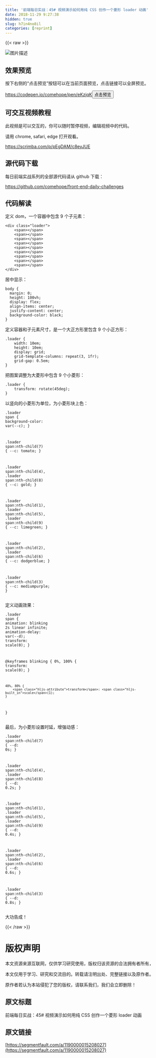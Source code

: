 ```yaml
---
title: '前端每日实战：45# 视频演示如何用纯 CSS 创作一个菱形 loader 动画' 
date: 2018-11-29 9:27:38
hidden: true
slug: h7in4no8il
categories: [reprint]
---
```


{{< raw >}}

                    
<p><span class="img-wrap"><img data-src="/img/bVbbYsU?w=500&amp;h=500" src="https://static.alili.tech/img/bVbbYsU?w=500&amp;h=500" alt="&#x56FE;&#x7247;&#x63CF;&#x8FF0;" title="&#x56FE;&#x7247;&#x63CF;&#x8FF0;" style="cursor: pointer; display: inline;"></span></p>
<h2 id="articleHeader0">&#x6548;&#x679C;&#x9884;&#x89C8;</h2>
<p>&#x6309;&#x4E0B;&#x53F3;&#x4FA7;&#x7684;&#x201C;&#x70B9;&#x51FB;&#x9884;&#x89C8;&#x201D;&#x6309;&#x94AE;&#x53EF;&#x4EE5;&#x5728;&#x5F53;&#x524D;&#x9875;&#x9762;&#x9884;&#x89C8;&#xFF0C;&#x70B9;&#x51FB;&#x94FE;&#x63A5;&#x53EF;&#x4EE5;&#x5168;&#x5C4F;&#x9884;&#x89C8;&#x3002;</p>
<p><a href="https://codepen.io/comehope/pen/eKzjqK" rel="nofollow noreferrer" target="_blank">https://codepen.io/comehope/pen/eKzjqK</a><button class="btn btn-xs btn-default ml10 preview" data-url="comehope/pen/eKzjqK" data-typeid="3">&#x70B9;&#x51FB;&#x9884;&#x89C8;</button></p>
<h2 id="articleHeader1">&#x53EF;&#x4EA4;&#x4E92;&#x89C6;&#x9891;&#x6559;&#x7A0B;</h2>
<p>&#x6B64;&#x89C6;&#x9891;&#x662F;&#x53EF;&#x4EE5;&#x4EA4;&#x4E92;&#x7684;&#xFF0C;&#x4F60;&#x53EF;&#x4EE5;&#x968F;&#x65F6;&#x6682;&#x505C;&#x89C6;&#x9891;&#xFF0C;&#x7F16;&#x8F91;&#x89C6;&#x9891;&#x4E2D;&#x7684;&#x4EE3;&#x7801;&#x3002;</p>
<p>&#x8BF7;&#x7528; chrome, safari, edge &#x6253;&#x5F00;&#x89C2;&#x770B;&#x3002;</p>
<p><a href="https://scrimba.com/p/pEgDAM/c8eyJUE" rel="nofollow noreferrer" target="_blank">https://scrimba.com/p/pEgDAM/c8eyJUE</a></p>
<h2 id="articleHeader2">&#x6E90;&#x4EE3;&#x7801;&#x4E0B;&#x8F7D;</h2>
<p>&#x6BCF;&#x65E5;&#x524D;&#x7AEF;&#x5B9E;&#x6218;&#x7CFB;&#x5217;&#x7684;&#x5168;&#x90E8;&#x6E90;&#x4EE3;&#x7801;&#x8BF7;&#x4ECE; github &#x4E0B;&#x8F7D;&#xFF1A;</p>
<p><a href="https://github.com/comehope/front-end-daily-challenges" rel="nofollow noreferrer" target="_blank">https://github.com/comehope/front-end-daily-challenges</a></p>
<h2 id="articleHeader3">&#x4EE3;&#x7801;&#x89E3;&#x8BFB;</h2>
<p>&#x5B9A;&#x4E49; dom&#xFF0C;&#x4E00;&#x4E2A;&#x5BB9;&#x5668;&#x4E2D;&#x5305;&#x542B; 9 &#x4E2A;&#x5B50;&#x5143;&#x7D20;&#xFF1A;</p>
<div class="widget-codetool" style="display:none;">
      <div class="widget-codetool--inner">
      <span class="selectCode code-tool" data-toggle="tooltip" data-placement="top" title="" data-original-title="&#x5168;&#x9009;"></span>
      <span type="button" class="copyCode code-tool" data-toggle="tooltip" data-placement="top" data-clipboard-text="&lt;div class=&quot;loader&quot;&gt;
    &lt;span&gt;&lt;/span&gt;
    &lt;span&gt;&lt;/span&gt;
    &lt;span&gt;&lt;/span&gt;
    &lt;span&gt;&lt;/span&gt;
    &lt;span&gt;&lt;/span&gt;
    &lt;span&gt;&lt;/span&gt;
    &lt;span&gt;&lt;/span&gt;
    &lt;span&gt;&lt;/span&gt;
    &lt;span&gt;&lt;/span&gt;
&lt;/div&gt;" title="" data-original-title="&#x590D;&#x5236;"></span>
      <span type="button" class="saveToNote code-tool" data-toggle="tooltip" data-placement="top" title="" data-original-title="&#x653E;&#x8FDB;&#x7B14;&#x8BB0;"></span>
      </div>
      </div><pre class="xml hljs"><code class="html"><span class="hljs-tag">&lt;<span class="hljs-name">div</span> <span class="hljs-attr">class</span>=<span class="hljs-string">&quot;loader&quot;</span>&gt;</span>
    <span class="hljs-tag">&lt;<span class="hljs-name">span</span>&gt;</span><span class="hljs-tag">&lt;/<span class="hljs-name">span</span>&gt;</span>
    <span class="hljs-tag">&lt;<span class="hljs-name">span</span>&gt;</span><span class="hljs-tag">&lt;/<span class="hljs-name">span</span>&gt;</span>
    <span class="hljs-tag">&lt;<span class="hljs-name">span</span>&gt;</span><span class="hljs-tag">&lt;/<span class="hljs-name">span</span>&gt;</span>
    <span class="hljs-tag">&lt;<span class="hljs-name">span</span>&gt;</span><span class="hljs-tag">&lt;/<span class="hljs-name">span</span>&gt;</span>
    <span class="hljs-tag">&lt;<span class="hljs-name">span</span>&gt;</span><span class="hljs-tag">&lt;/<span class="hljs-name">span</span>&gt;</span>
    <span class="hljs-tag">&lt;<span class="hljs-name">span</span>&gt;</span><span class="hljs-tag">&lt;/<span class="hljs-name">span</span>&gt;</span>
    <span class="hljs-tag">&lt;<span class="hljs-name">span</span>&gt;</span><span class="hljs-tag">&lt;/<span class="hljs-name">span</span>&gt;</span>
    <span class="hljs-tag">&lt;<span class="hljs-name">span</span>&gt;</span><span class="hljs-tag">&lt;/<span class="hljs-name">span</span>&gt;</span>
    <span class="hljs-tag">&lt;<span class="hljs-name">span</span>&gt;</span><span class="hljs-tag">&lt;/<span class="hljs-name">span</span>&gt;</span>
<span class="hljs-tag">&lt;/<span class="hljs-name">div</span>&gt;</span></code></pre>
<p>&#x5C45;&#x4E2D;&#x663E;&#x793A;&#xFF1A;</p>
<div class="widget-codetool" style="display:none;">
      <div class="widget-codetool--inner">
      <span class="selectCode code-tool" data-toggle="tooltip" data-placement="top" title="" data-original-title="&#x5168;&#x9009;"></span>
      <span type="button" class="copyCode code-tool" data-toggle="tooltip" data-placement="top" data-clipboard-text="body {
  margin: 0;
  height: 100vh;
  display: flex;
  align-items: center;
  justify-content: center;
  background-color: black;
}" title="" data-original-title="&#x590D;&#x5236;"></span>
      <span type="button" class="saveToNote code-tool" data-toggle="tooltip" data-placement="top" title="" data-original-title="&#x653E;&#x8FDB;&#x7B14;&#x8BB0;"></span>
      </div>
      </div><pre class="css hljs"><code class="css"><span class="hljs-selector-tag">body</span> {
  <span class="hljs-attribute">margin</span>: <span class="hljs-number">0</span>;
  <span class="hljs-attribute">height</span>: <span class="hljs-number">100vh</span>;
  <span class="hljs-attribute">display</span>: flex;
  <span class="hljs-attribute">align-items</span>: center;
  <span class="hljs-attribute">justify-content</span>: center;
  <span class="hljs-attribute">background-color</span>: black;
}</code></pre>
<p>&#x5B9A;&#x4E49;&#x5BB9;&#x5668;&#x548C;&#x5B50;&#x5143;&#x7D20;&#x5C3A;&#x5BF8;&#xFF0C;&#x662F;&#x4E00;&#x4E2A;&#x5927;&#x6B63;&#x65B9;&#x5F62;&#x91CC;&#x5305;&#x542B; 9 &#x4E2A;&#x5C0F;&#x6B63;&#x65B9;&#x5F62;&#xFF1A;</p>
<div class="widget-codetool" style="display:none;">
      <div class="widget-codetool--inner">
      <span class="selectCode code-tool" data-toggle="tooltip" data-placement="top" title="" data-original-title="&#x5168;&#x9009;"></span>
      <span type="button" class="copyCode code-tool" data-toggle="tooltip" data-placement="top" data-clipboard-text=".loader {
    width: 10em;
    height: 10em;
    display: grid;
    grid-template-columns: repeat(3, 1fr);
    grid-gap: 0.5em;
}" title="" data-original-title="&#x590D;&#x5236;"></span>
      <span type="button" class="saveToNote code-tool" data-toggle="tooltip" data-placement="top" title="" data-original-title="&#x653E;&#x8FDB;&#x7B14;&#x8BB0;"></span>
      </div>
      </div><pre class="css hljs"><code class="css"><span class="hljs-selector-class">.loader</span> {
    <span class="hljs-attribute">width</span>: <span class="hljs-number">10em</span>;
    <span class="hljs-attribute">height</span>: <span class="hljs-number">10em</span>;
    <span class="hljs-attribute">display</span>: grid;
    <span class="hljs-attribute">grid-template-columns</span>: <span class="hljs-built_in">repeat</span>(3, 1fr);
    <span class="hljs-attribute">grid-gap</span>: <span class="hljs-number">0.5em</span>;
}</code></pre>
<p>&#x628A;&#x56FE;&#x6848;&#x8C03;&#x6574;&#x4E3A;&#x5927;&#x83F1;&#x5F62;&#x4E2D;&#x5305;&#x542B; 9 &#x4E2A;&#x5C0F;&#x83F1;&#x5F62;&#xFF1A;</p>
<div class="widget-codetool" style="display:none;">
      <div class="widget-codetool--inner">
      <span class="selectCode code-tool" data-toggle="tooltip" data-placement="top" title="" data-original-title="&#x5168;&#x9009;"></span>
      <span type="button" class="copyCode code-tool" data-toggle="tooltip" data-placement="top" data-clipboard-text=".loader {
    transform: rotate(45deg);
}" title="" data-original-title="&#x590D;&#x5236;"></span>
      <span type="button" class="saveToNote code-tool" data-toggle="tooltip" data-placement="top" title="" data-original-title="&#x653E;&#x8FDB;&#x7B14;&#x8BB0;"></span>
      </div>
      </div><pre class="css hljs"><code class="css"><span class="hljs-selector-class">.loader</span> {
    <span class="hljs-attribute">transform</span>: <span class="hljs-built_in">rotate</span>(45deg);
}</code></pre>
<p>&#x4EE5;&#x7AD6;&#x5411;&#x7684;&#x5C0F;&#x83F1;&#x5F62;&#x4E3A;&#x5355;&#x4F4D;&#xFF0C;&#x4E3A;&#x5C0F;&#x83F1;&#x5F62;&#x5757;&#x4E0A;&#x8272;&#xFF1A;</p>
<div class="widget-codetool" style="display:none;">
      <div class="widget-codetool--inner">
      <span class="selectCode code-tool" data-toggle="tooltip" data-placement="top" title="" data-original-title="&#x5168;&#x9009;"></span>
      <span type="button" class="copyCode code-tool" data-toggle="tooltip" data-placement="top" data-clipboard-text=".loader span {
    background-color: var(--c);
}

.loader span:nth-child(7) {
    --c: tomato;
}

.loader span:nth-child(4),
.loader span:nth-child(8) {
    --c: gold;
}

.loader span:nth-child(1),
.loader span:nth-child(5),
.loader span:nth-child(9) {
    --c: limegreen;
}

.loader span:nth-child(2),
.loader span:nth-child(6) {
    --c: dodgerblue;
}

.loader span:nth-child(3) {
    --c: mediumpurple;
}" title="" data-original-title="&#x590D;&#x5236;"></span>
      <span type="button" class="saveToNote code-tool" data-toggle="tooltip" data-placement="top" title="" data-original-title="&#x653E;&#x8FDB;&#x7B14;&#x8BB0;"></span>
      </div>
      </div><pre class="css hljs"><code class="css"><span class="hljs-selector-class">.loader</span> <span class="hljs-selector-tag">span</span> {
    <span class="hljs-attribute">background-color</span>: <span class="hljs-built_in">var</span>(--c);
}

<span class="hljs-selector-class">.loader</span> <span class="hljs-selector-tag">span</span><span class="hljs-selector-pseudo">:nth-child(7)</span> {
    <span class="hljs-attribute">--c</span>: tomato;
}

<span class="hljs-selector-class">.loader</span> <span class="hljs-selector-tag">span</span><span class="hljs-selector-pseudo">:nth-child(4)</span>,
<span class="hljs-selector-class">.loader</span> <span class="hljs-selector-tag">span</span><span class="hljs-selector-pseudo">:nth-child(8)</span> {
    <span class="hljs-attribute">--c</span>: gold;
}

<span class="hljs-selector-class">.loader</span> <span class="hljs-selector-tag">span</span><span class="hljs-selector-pseudo">:nth-child(1)</span>,
<span class="hljs-selector-class">.loader</span> <span class="hljs-selector-tag">span</span><span class="hljs-selector-pseudo">:nth-child(5)</span>,
<span class="hljs-selector-class">.loader</span> <span class="hljs-selector-tag">span</span><span class="hljs-selector-pseudo">:nth-child(9)</span> {
    <span class="hljs-attribute">--c</span>: limegreen;
}

<span class="hljs-selector-class">.loader</span> <span class="hljs-selector-tag">span</span><span class="hljs-selector-pseudo">:nth-child(2)</span>,
<span class="hljs-selector-class">.loader</span> <span class="hljs-selector-tag">span</span><span class="hljs-selector-pseudo">:nth-child(6)</span> {
    <span class="hljs-attribute">--c</span>: dodgerblue;
}

<span class="hljs-selector-class">.loader</span> <span class="hljs-selector-tag">span</span><span class="hljs-selector-pseudo">:nth-child(3)</span> {
    <span class="hljs-attribute">--c</span>: mediumpurple;
}</code></pre>
<p>&#x5B9A;&#x4E49;&#x52A8;&#x753B;&#x6548;&#x679C;&#xFF1A;</p>
<div class="widget-codetool" style="display:none;">
      <div class="widget-codetool--inner">
      <span class="selectCode code-tool" data-toggle="tooltip" data-placement="top" title="" data-original-title="&#x5168;&#x9009;"></span>
      <span type="button" class="copyCode code-tool" data-toggle="tooltip" data-placement="top" data-clipboard-text=".loader span {
    animation: blinking 2s linear infinite;
    animation-delay: var(--d);
    transform: scale(0);
}

@keyframes blinking {
    0%, 100% {
        transform: scale(0);
    }

    40%, 80% {
        transform: scale(1);
    }
}" title="" data-original-title="&#x590D;&#x5236;"></span>
      <span type="button" class="saveToNote code-tool" data-toggle="tooltip" data-placement="top" title="" data-original-title="&#x653E;&#x8FDB;&#x7B14;&#x8BB0;"></span>
      </div>
      </div><pre class="css hljs"><code class="css"><span class="hljs-selector-class">.loader</span> <span class="hljs-selector-tag">span</span> {
    <span class="hljs-attribute">animation</span>: blinking <span class="hljs-number">2s</span> linear infinite;
    <span class="hljs-attribute">animation-delay</span>: <span class="hljs-built_in">var</span>(--d);
    <span class="hljs-attribute">transform</span>: <span class="hljs-built_in">scale</span>(0);
}

@<span class="hljs-keyword">keyframes</span> blinking {
    0%, 100% {
        <span class="hljs-attribute">transform</span>: <span class="hljs-built_in">scale</span>(0);
    }

    40%, 80% {
        <span class="hljs-attribute">transform</span>: <span class="hljs-built_in">scale</span>(1);
    }
}</code></pre>
<p>&#x6700;&#x540E;&#xFF0C;&#x4E3A;&#x5C0F;&#x83F1;&#x5F62;&#x8BBE;&#x7F6E;&#x65F6;&#x5EF6;&#xFF0C;&#x589E;&#x5F3A;&#x52A8;&#x611F;&#xFF1A;</p>
<div class="widget-codetool" style="display:none;">
      <div class="widget-codetool--inner">
      <span class="selectCode code-tool" data-toggle="tooltip" data-placement="top" title="" data-original-title="&#x5168;&#x9009;"></span>
      <span type="button" class="copyCode code-tool" data-toggle="tooltip" data-placement="top" data-clipboard-text=".loader span:nth-child(7) {
    --d: 0s;
}

.loader span:nth-child(4),
.loader span:nth-child(8) {
    --d: 0.2s;
}

.loader span:nth-child(1),
.loader span:nth-child(5),
.loader span:nth-child(9) {
    --d: 0.4s;
}

.loader span:nth-child(2),
.loader span:nth-child(6) {
    --d: 0.6s;
}

.loader span:nth-child(3) {
    --d: 0.8s;
}" title="" data-original-title="&#x590D;&#x5236;"></span>
      <span type="button" class="saveToNote code-tool" data-toggle="tooltip" data-placement="top" title="" data-original-title="&#x653E;&#x8FDB;&#x7B14;&#x8BB0;"></span>
      </div>
      </div><pre class="css hljs"><code class="css"><span class="hljs-selector-class">.loader</span> <span class="hljs-selector-tag">span</span><span class="hljs-selector-pseudo">:nth-child(7)</span> {
    <span class="hljs-attribute">--d</span>: <span class="hljs-number">0s</span>;
}

<span class="hljs-selector-class">.loader</span> <span class="hljs-selector-tag">span</span><span class="hljs-selector-pseudo">:nth-child(4)</span>,
<span class="hljs-selector-class">.loader</span> <span class="hljs-selector-tag">span</span><span class="hljs-selector-pseudo">:nth-child(8)</span> {
    <span class="hljs-attribute">--d</span>: <span class="hljs-number">0.2s</span>;
}

<span class="hljs-selector-class">.loader</span> <span class="hljs-selector-tag">span</span><span class="hljs-selector-pseudo">:nth-child(1)</span>,
<span class="hljs-selector-class">.loader</span> <span class="hljs-selector-tag">span</span><span class="hljs-selector-pseudo">:nth-child(5)</span>,
<span class="hljs-selector-class">.loader</span> <span class="hljs-selector-tag">span</span><span class="hljs-selector-pseudo">:nth-child(9)</span> {
    <span class="hljs-attribute">--d</span>: <span class="hljs-number">0.4s</span>;
}

<span class="hljs-selector-class">.loader</span> <span class="hljs-selector-tag">span</span><span class="hljs-selector-pseudo">:nth-child(2)</span>,
<span class="hljs-selector-class">.loader</span> <span class="hljs-selector-tag">span</span><span class="hljs-selector-pseudo">:nth-child(6)</span> {
    <span class="hljs-attribute">--d</span>: <span class="hljs-number">0.6s</span>;
}

<span class="hljs-selector-class">.loader</span> <span class="hljs-selector-tag">span</span><span class="hljs-selector-pseudo">:nth-child(3)</span> {
    <span class="hljs-attribute">--d</span>: <span class="hljs-number">0.8s</span>;
}</code></pre>
<p>&#x5927;&#x529F;&#x544A;&#x6210;&#xFF01;</p>

                
{{< /raw >}}

# 版权声明
本文资源来源互联网，仅供学习研究使用，版权归该资源的合法拥有者所有，

本文仅用于学习、研究和交流目的。转载请注明出处、完整链接以及原作者。

原作者若认为本站侵犯了您的版权，请联系我们，我们会立即删除！

## 原文标题
前端每日实战：45# 视频演示如何用纯 CSS 创作一个菱形 loader 动画

## 原文链接
[https://segmentfault.com/a/1190000015208027](https://segmentfault.com/a/1190000015208027)

